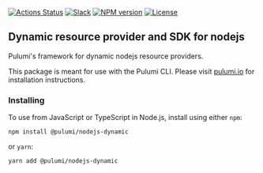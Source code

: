 [![Actions Status](https://github.com/pulumi/pulumi-nodejs-dynamic/workflows/master/badge.svg)](https://github.com/pulumi/pulumi-nodejs-dynamic/actions)
[![Slack](http://www.pulumi.com/images/docs/badges/slack.svg)](https://slack.pulumi.com)
[![NPM version](https://badge.fury.io/js/%40pulumi%2Fnodejs-dynamic.svg)](https://www.npmjs.com/package/@pulumi/nodejs-dynamic)
[![License](https://img.shields.io/npm/l/%40pulumi%2Fnodejs-dynamic.svg)](https://github.com/pulumi/pulumi-nodejs-dynamic/blob/master/LICENSE)

## Dynamic resource provider and SDK for nodejs

Pulumi's framework for dynamic nodejs resource providers.

This package is meant for use with the Pulumi CLI.  Please visit [pulumi.io](https://pulumi.io) for installation instructions.

### Installing

To use from JavaScript or TypeScript in Node.js, install using either `npm`:

    npm install @pulumi/nodejs-dynamic

or `yarn`:

    yarn add @pulumi/nodejs-dynamic